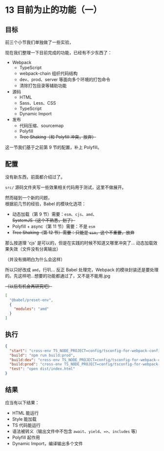 # 13 目前为止的功能（一）

## 目标

前三个小节我们单独做了一些实验，

现在我们整理一下目前完成的功能，已经有不少东西了：

- Webpack
  - TypeScript
  - webpack-chain 组织代码结构
  - dev、prod、server 等面向多个环境的打包命令
  - 清除打包目录等辅助功能
- 源码
  - HTML
  - Sass、Less、CSS
  - TypeScript
  - Dynamic Import
- 发布
  - 代码压缩、sourcemap
  - Polyfill
  - ~~Tree Shaking（和 Polyfill 冲突，放弃）~~

这一节我们基于之前第 9 节的配置，补上 Polyfill。

## 配置

没有新东西，前面都介绍过了。

`src/` 源码文件夹写一些效果相关代码用于测试，这里不做展开。

然而碰到一个新的问题，  
根据前几节的经验，Babel 的模块化选项：

- 动态加载（第 9 节）需要：`esm`、`cjs`、`amd`、~~SystemJS（这个不熟悉，划了）~~
- Polyfill + async（第 11 节）需要：不是 `esm`
- ~~Tree Shaking（第 12 节）需要：只能是 `esm`，这个不重要，放弃~~

那么按道理 'cjs' 是可以的，但是在实践的时候不知道又哪里冲突了… 动态加载效果失效（文件没有分离输出）

（并没有搞明白为什么会这样）

所以只好改成 `amd`，行叭… 反正 Babel 处理完，Webpack 的模块封装还是要处理的。先这样吧…想要的功能都通过了，又不是不能用.jpg

~~（以后有机会再研究吧）~~

```json
[
  "@babel/preset-env",
  {
    "modules": "amd"
  }
]
```

## 执行

```json
{
  "start": "cross-env TS_NODE_PROJECT=config/tsconfig-for-webpack-config.json webpack-dev-server --open --config=config/webpack/webpack.server.ts",
  "build": "npm run build:prod",
  "build:dev": "cross-env TS_NODE_PROJECT=config/tsconfig-for-webpack-config.json webpack --config=config/webpack/webpack.dev.ts",
  "build:prod": "cross-env TS_NODE_PROJECT=config/tsconfig-for-webpack-config.json webpack --config=config/webpack/webpack.prod.ts",
  "test": "open dist/index.html"
}
```

## 结果

应当有以下结果：

- HTML 能运行
- Style 能加载
- TS 代码能运行
- 语法被转义（输出文件中不包含 `await`、`yield`、`=>`、`includes` 等）
- Polyfill 起作用
- Dynamic Import，编译输出多个文件
